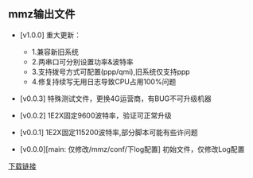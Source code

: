 ## mmz输出文件
* [v1.0.0]
    重大更新：
    * 1.兼容新旧系统
    * 2.两串口可分别设置功率&波特率
    * 3.支持拨号方式可配置(ppp/qmi),旧系统仅支持ppp
    * 4.修复持续写无用日志导致CPU占用100%问题
    
* [v0.0.3]
    特殊测试文件，更换4G运营商，有BUG不可升级机器

* [v0.0.2]
    1E2X固定9600波特率，验证可正常升级

* [v0.0.1]
    1E2X固定115200波特率,部分脚本可能有些许问题

* [v0.0.0][main: 仅修改/mmz/conf/下log配置]
    初始文件，仅修改Log配置

[下载链接](https://github.com/lyct-01/mmz2out/releases)